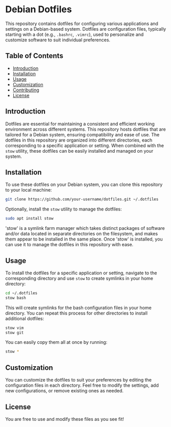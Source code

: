 # Debian Dotfiles

This repository contains dotfiles for configuring various applications and settings on a Debian-based system. Dotfiles are configuration files, typically starting with a dot (e.g., `.bashrc`, `.vimrc`), used to personalize and customize software to suit individual preferences.

## Table of Contents

- [Introduction](#introduction)
- [Installation](#installation)
- [Usage](#usage)
- [Customization](#customization)
- [Contributing](#contributing)
- [License](#license)

## Introduction

Dotfiles are essential for maintaining a consistent and efficient working environment across different systems. This repository hosts dotfiles that are tailored for a Debian system, ensuring compatibility and ease of use. The dotfiles in this repository are organized into different directories, each corresponding to a specific application or setting. When combined with the `stow` utility, these dotfiles can be easily installed and managed on your system.

## Installation

To use these dotfiles on your Debian system, you can clone this repository to your local machine:

```bash
git clone https://github.com/your-username/dotfiles.git ~/.dotfiles
```

Optionally, install the `stow` utility to manage the dotfiles:

```bash
sudo apt install stow
```

'stow' is a symlink farm manager which takes distinct packages of software and/or data located in separate directories on the filesystem, and makes them appear to be installed in the same place. Once 'stow' is installed, you can use it to manage the dotfiles in this repository with ease.

## Usage

To install the dotfiles for a specific application or setting, navigate to the corresponding directory and use `stow` to create symlinks in your home directory:

```bash
cd ~/.dotfiles
stow bash
```

This will create symlinks for the bash configuration files in your home directory. You can repeat this process for other directories to install additional dotfiles:

```bash
stow vim
stow git
```

You can easily copy them all at once by running:

```bash
stow *
```

## Customization

You can customize the dotfiles to suit your preferences by editing the configuration files in each directory. Feel free to modify the settings, add new configurations, or remove existing ones as needed.

## License

You are free to use and modify these files as you see fit!